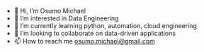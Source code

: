 - 👋 Hi, I’m Osumo Michael
- 👀 I’m interested in Data Engineering
- 🌱 I’m currently learning python, automation, cloud engineering
- 💞️ I’m looking to collaborate on data-driven applications
- 📫 How to reach me osumo.michael@gmail.com

<!---
osumotrix/osumotrix is a ✨ special ✨ repository because its `README.md` (this file) appears on your GitHub profile.
You can click the Preview link to take a look at your changes.
--->
